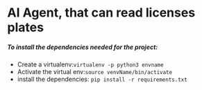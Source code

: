 # AI Agent, that can read licenses plates 
##### To install the dependencies needed for the project:
* Create a virtualenv:`virtualenv -p python3 envname` 
* Activate the virtual env:`source venvName/bin/activate`
* install the dependencies: `pip install -r requirements.txt`


